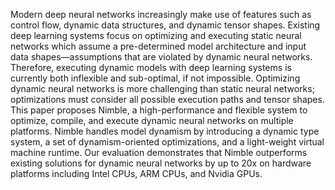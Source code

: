 Modern deep neural networks increasingly make use of features such as control
flow, dynamic data structures, and dynamic tensor shapes. Existing deep
learning systems focus on optimizing and executing static neural networks
which assume a pre-determined model architecture and input data
shapes—assumptions that are violated by dynamic neural networks. Therefore,
executing dynamic models with deep learning systems is currently both
inflexible and sub-optimal, if not impossible. Optimizing dynamic neural
networks is more challenging than static neural networks; optimizations must
consider all possible execution paths and tensor shapes. This paper proposes
Nimble, a high-performance and flexible system to optimize, compile, and
execute dynamic neural networks on multiple platforms. Nimble handles model
dynamism by introducing a dynamic type system, a set of dynamism-oriented
optimizations, and a light-weight virtual machine runtime. Our evaluation
demonstrates that Nimble outperforms existing solutions for dynamic neural
networks by up to 20x on hardware platforms including Intel CPUs, ARM CPUs,
and Nvidia GPUs.
